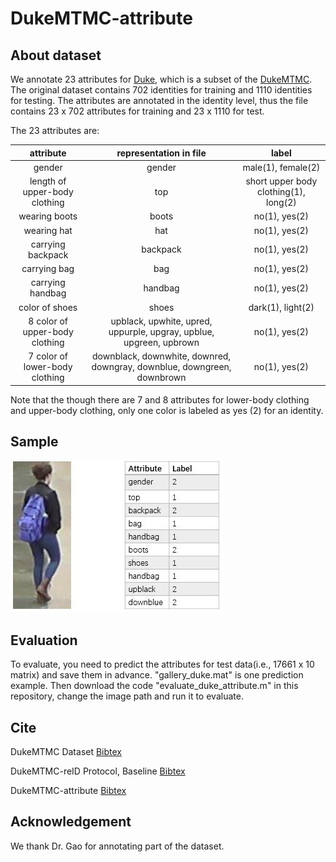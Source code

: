 # DukeMTMC-attribute

## About dataset

We annotate 23 attributes for [Duke](https://github.com/vana77/DukeMTMC-attribute), 
which  is a subset of the [DukeMTMC](http://vision.cs.duke.edu/DukeMTMC/). 
The original dataset contains 702 identities for training and 1110 identities for testing. 
The attributes are annotated in the identity level, thus the file contains 23 x 702 attributes for training and 23 x 1110 for test.


The 23 attributes are: 

| attribute | representation in file | label |
| :----: | :----: | :----: |
| gender | gender | male(1), female(2) |
| length of upper-body clothing | top | short upper body clothing(1), long(2)    |
| wearing boots| boots| no(1), yes(2)    |
| wearing hat| hat | no(1), yes(2) |
| carrying backpack| backpack | no(1), yes(2) |
| carrying bag| bag | no(1), yes(2) |
| carrying handbag| handbag | no(1), yes(2) |
| color of shoes| shoes | dark(1), light(2) |
| 8 color of upper-body clothing| upblack, upwhite, upred, uppurple, upgray, upblue, upgreen, upbrown | no(1), yes(2) |
| 7 color of lower-body clothing| downblack, downwhite, downred, downgray, downblue, downgreen, downbrown | no(1), yes(2) |

Note that the though there are 7 and 8 attributes for lower-body clothing and upper-body clothing, only one color is labeled as yes (2) for an identity.
 
## Sample

![](sample_image.jpg)

## Evaluation
To evaluate, you need to predict the attributes for test data(i.e., 17661 x 10 matrix) and save them in advance. "gallery_duke.mat" is one prediction example. Then download the code "evaluate_duke_attribute.m" in this repository, change the image path and run it to evaluate.


## Cite

DukeMTMC Dataset [Bibtex](https://raw.githubusercontent.com/vana77/DukeMTMC-attribute/master/citation_dataset.txt)

DukeMTMC-reID Protocol, Baseline [Bibtex](https://raw.githubusercontent.com/vana77/DukeMTMC-attribute/master/citation_protocol.txt)

DukeMTMC-attribute [Bibtex](https://raw.githubusercontent.com/vana77/DukeMTMC-attribute/master/citation_attribute.txt)

## Acknowledgement

We thank Dr. Gao for annotating part of the dataset.
